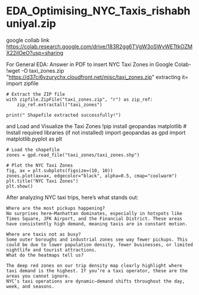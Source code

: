 # EDA_Optimising_NYC_Taxis_rishabhuniyal.zip
google collab link https://colab.research.google.com/drive/183R2gg6TVgW3oSWyWETtkOZMX22ilOeO?usp=sharing

For General EDA: Answer in PDF
to insert  NYC Taxi Zones in Google Colab-
    !wget -O taxi_zones.zip "https://d37ci6vzurychx.cloudfront.net/misc/taxi_zones.zip"
  extracting it= 
    import zipfile
    
    # Extract the ZIP file
    with zipfile.ZipFile("taxi_zones.zip", "r") as zip_ref:
        zip_ref.extractall("taxi_zones")
    
    print(" Shapefile extracted successfully!")
  
  and Load and Visualize the Taxi Zones
    !pip install geopandas matplotlib  # Install required libraries (if not installed)
    import geopandas as gpd
    import matplotlib.pyplot as plt
    
    # Load the shapefile
    zones = gpd.read_file("taxi_zones/taxi_zones.shp")
    
    # Plot the NYC Taxi Zones
    fig, ax = plt.subplots(figsize=(10, 10))
    zones.plot(ax=ax, edgecolor="black", alpha=0.5, cmap="coolwarm")
    plt.title("NYC Taxi Zones")
    plt.show()

After analyzing NYC taxi trips, here’s what stands out:

    Where are the most pickups happening?
    No surprises here—Manhattan dominates, especially in hotspots like Times Square, JFK Airport, and the Financial District. These areas have consistently high demand, meaning taxis are in constant motion.
    
    Where are taxis not as busy?
    Some outer boroughs and industrial zones see way fewer pickups. This could be due to lower population density, fewer businesses, or limited nightlife and tourist attractions.
    What do the heatmaps tell us?
    
    The deep red zones on our trip density map clearly highlight where taxi demand is the highest. If you’re a taxi operator, these are the areas you cannot ignore.
    NYC’s taxi operations are dynamic—demand shifts throughout the day, week, and seasons.


